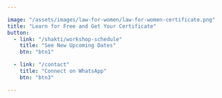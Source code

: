 ```yaml
---

image: "/assets/images/law-for-women/law-for-women-certificate.png"
title: "Learn for Free and Get Your Certificate"
button:
  - link: "/shakti/workshop-schedule"
    title: "See New Upcoming Dates"
    btn: "btn1"

  - link: "/contact"
    title: "Connect on WhatsApp"
    btn: "btn3"

---
```

